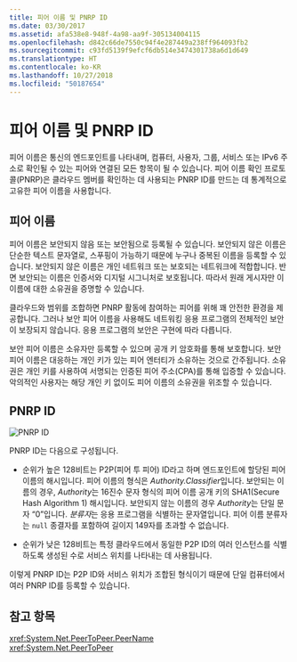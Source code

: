 ```yaml
---
title: 피어 이름 및 PNRP ID
ms.date: 03/30/2017
ms.assetid: afa538e8-948f-4a98-aa9f-305134004115
ms.openlocfilehash: d842c66de7550c94f4e287449a238ff964093fb2
ms.sourcegitcommit: c93fd5139f9efcf6db514e3474301738a6d1d649
ms.translationtype: HT
ms.contentlocale: ko-KR
ms.lasthandoff: 10/27/2018
ms.locfileid: "50187654"
---
```

# <a name="peer-names-and-pnrp-ids"></a>피어 이름 및 PNRP ID
피어 이름은 통신의 엔드포인트를 나타내며, 컴퓨터, 사용자, 그룹, 서비스 또는 IPv6 주소로 확인될 수 있는 피어와 연결된 모든 항목이 될 수 있습니다. 피어 이름 확인 프로토콜(PNRP)은 클라우드 멤버를 확인하는 데 사용되는 PNRP ID를 만드는 데 통계적으로 고유한 피어 이름을 사용합니다.  
  
## <a name="peer-names"></a>피어 이름  
 피어 이름은 보안되지 않음 또는 보안됨으로 등록될 수 있습니다. 보안되지 않은 이름은 단순한 텍스트 문자열로, 스푸핑이 가능하기 때문에 누구나 중복된 이름을 등록할 수 있습니다. 보안되지 않은 이름은 개인 네트워크 또는 보호되는 네트워크에 적합합니다. 반면 보안되는 이름은 인증서와 디지털 시그니처로 보호됩니다. 따라서 원래 게시자만 이 이름에 대한 소유권을 증명할 수 있습니다.  
  
 클라우드와 범위를 조합하면 PNRP 활동에 참여하는 피어를 위해 꽤 안전한 환경을 제공합니다. 그러나 보안 피어 이름을 사용해도 네트워킹 응용 프로그램의 전체적인 보안이 보장되지 않습니다. 응용 프로그램의 보안은 구현에 따라 다릅니다.  
  
 보안 피어 이름은 소유자만 등록할 수 있으며 공개 키 암호화를 통해 보호합니다. 보안 피어 이름은 대응하는 개인 키가 있는 피어 엔터티가 소유하는 것으로 간주됩니다. 소유권은 개인 키를 사용하여 서명되는 인증된 피어 주소(CPA)를 통해 입증할 수 있습니다. 악의적인 사용자는 해당 개인 키 없이도 피어 이름의 소유권을 위조할 수 있습니다.  
  
## <a name="pnrp-ids"></a>PNRP ID  
 ![PNRP ID](../../../docs/framework/network-programming/media/fdc9e8a0-4a1c-488d-a019-bc3a1973220c.gif "fdc9e8a0-4a1c-488d-a019-bc3a1973220c")  
  
 PNRP ID는 다음으로 구성됩니다.  
  
-   순위가 높은 128비트는 P2P(피어 투 피어) ID라고 하며 엔드포인트에 할당된 피어 이름의 해시입니다. 피어 이름의 형식은 *Authority.Classifier*입니다. 보안되는 이름의 경우, *Authority*는 16진수 문자 형식의 피어 이름 공개 키의 SHA1(Secure Hash Algorithm 1) 해시입니다. 보안되지 않는 이름의 경우 *Authority*는 단일 문자 “0”입니다. *분류자*는 응용 프로그램을 식별하는 문자열입니다. 피어 이름 분류자는 `null` 종결자를 포함하여 길이지 149자를 초과할 수 없습니다.  
  
-   순위가 낮은 128비트는 특정 클라우드에서 동일한 P2P ID의 여러 인스턴스를 식별하도록 생성된 수로 서비스 위치를 나타내는 데 사용됩니다.  
  
 이렇게 PNRP ID는 P2P ID와 서비스 위치가 조합된 형식이기 때문에 단일 컴퓨터에서 여러 PNRP ID를 등록할 수 있습니다.  
  
## <a name="see-also"></a>참고 항목  
 <xref:System.Net.PeerToPeer.PeerName>  
 <xref:System.Net.PeerToPeer>
